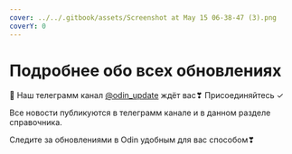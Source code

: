 ```yaml
---
cover: ../../.gitbook/assets/Screenshot at May 15 06-38-47 (3).png
coverY: 0
---
```


# Подробнее обо всех обновлениях

🌟 Наш телеграмм канал [@odin\_update](https://t.me/+JoF696WdDTxlNjhi) ждёт вас❣ Присоединяйтесь ✓&#x20;

Все новости публикуются в телеграмм канале и в данном разделе справочника.&#x20;

Следите за обновлениями в Odin удобным для вас способом❣
